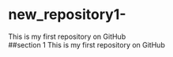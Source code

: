 # new_repository1-
This is my first repository on GitHub <br>
##section 1
This is my first repository on GitHub

